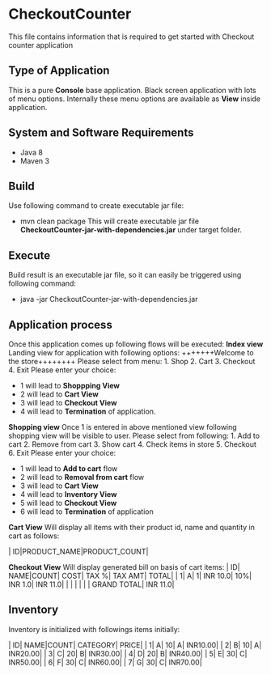 CheckoutCounter
================

This file contains information that is required to get started with Checkout counter application

## Type of Application
This is a pure **Console** base application. Black screen application with lots of menu options. Internally these menu options are available as **View** inside application.

## System and Software Requirements

 * Java 8
 * Maven 3

## Build
Use following command to create executable jar file:
 * mvn clean package
This will create executable jar file **CheckoutCounter-jar-with-dependencies.jar** under target folder.

## Execute
Build result is an executable jar file, so it can easily be triggered using following command:
 * java -jar CheckoutCounter-jar-with-dependencies.jar

## Application process
Once this application comes up following flows will be executed:
 **Index view**
 Landing view for application with following options:
 \+\+\+\+\+\+\+Welcome to the store\+\+\+\+\+\+\+\+
Please select from menu:
    1. Shop
    2. Cart
    3. Checkout
    4. Exit
    Please enter your choice:

* 1 will lead to **Shoppping View**
* 2 will lead to **Cart View**
* 3 will lead to **Checkout View**
* 4 will lead to **Termination** of application.

 **Shopping view**
 Once 1 is entered in above mentioned view following shopping view will be visible to user.
 Please select from following:
    1. Add to cart
    2. Remove from cart
    3. Show cart
    4. Check items in store
    5. Checkout
    6. Exit
Please enter your choice:
 * 1 will lead to **Add to cart** flow
 * 2 will lead to **Removal from cart** flow
 * 3 will lead to **Cart View**
 * 4 will lead to **Inventory View**
 * 5 will lead to **Checkout View**
 * 6 will lead to **Termination** of application
 
 **Cart View**
Will display all items with their product id, name and quantity in cart as follows:

| ID|PRODUCT_NAME|PRODUCT_COUNT|

**Checkout View**
Will display generated bill on basis of cart items:
| ID|        NAME|COUNT|      COST|     TAX %|     TAX AMT|     TOTAL|
|  1|           A|    1|  INR 10.0|       10%|     INR 1.0|  INR 11.0|
|   |            |     |          |          | GRAND TOTAL|  INR 11.0|

## Inventory
Inventory is initialized with followings items initially:

| ID|        NAME|COUNT|      CATEGORY|     PRICE|
|  1|           A|   10|             A|  INR10.00|
|  2|           B|   10|             A|  INR20.00|
|  3|           C|   20|             B|  INR30.00|
|  4|           D|   20|             B|  INR40.00|
|  5|           E|   30|             C|  INR50.00|
|  6|           F|   30|             C|  INR60.00|
|  7|           G|   30|             C|  INR70.00|


